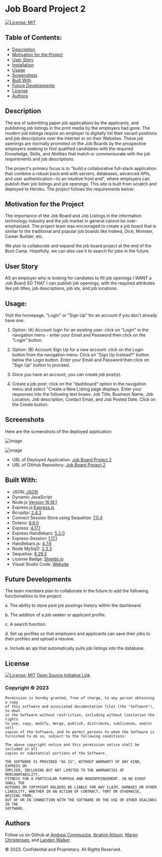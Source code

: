 # Job Board Project 2
[![License: MIT](https://img.shields.io/badge/License-MIT-yellow.svg)](https://opensource.org/licenses/MIT)

## Table of Contents:
- [Description](#Description)
- [Motivation for the Project](#Motivation-for-the-Project)
- [User Story](#User-Story)
- [Installation](#Installation)
- [Usage](#Usage)
- [Screenshots](#Screenshots)
- [Built With](#Built-With)
- [Future Developments](#Future-Developments)
- [License](#License)
- [Authors](#Authors)


## Description

The era of submitting paper job applications by the applicants, and publishing job listings in the print media by the employers had gone. The modern job listings require an employer to digitally list their vacant positions and job descriptions over the Internet or on their Websites. These job openings are normally promoted on the Job Boards by the prospective employers seeking to find qualified candidates with the required Knowledge, Skills, and Abilities that match or commensurate with the job requirements and job descriptions.

The project's primary focus is to "build a collaborative full-stack application that combine a robust back end with servers, databases, advanced APIs, and user authentication—to an intuitive front end", where employers can publish their job listings and job openings. This site is built from scratch and deployed to Heroku. The project follows the requirements below:

## Motivation for the Project

The importance of the Job Board and Job Listings in the information technology industry and the job market in general cannot be over-emphasized. The project team was encouraged to create a job board that is similar to the traditional and popular job boards like Indeed, Dice, Monster, Career Builder, etc.

We plan to collaborate and expand the job board project at the end of the Boot Camp. Hopefully, we can also use it to search for jobs in the future. 

## User Story

AS an employer who is looking for candiates to fill job openings
I WANT a Job Board
SO THAT I can publish job openings, with the required attributes like job titles, job descriptions, job ids, and job locations.

## Usage:

Visit the homepage, "Login" or "Sign Up" for an account if you don't already have one.

1. Option: (A) Account login for an existing user: click on "Login" in the navigation menu - enter your Email and Password 
   then click on the "Login" button.
   
2. Option: (B) Account Sign Up for a new account: click on the Login button from the navigation menu. Click on "Sign Up 
   Instead?" button below the Login button. Enter your Email and Password then click on "Sign Up" button to proceed.
   
3. Once you have an account, you can create job post(s).
  
4. Create a job post: click on the "dashboard" option in the navigation menu and select "Create a New Listing page displays. Enter your responses into the following text boxes: Job Title, Business Name, Job Location, Job description, Contact Email, and Job Posted Date. Click on the Create button.


## Screenshots

Here are the screenshots of the deployed application:

![image](https://github.com/mj470/job-board-project-2/assets/116689797/75f1348b-d4f2-4b53-baf3-6ee6c579539a)

![image](https://github.com/mj470/job-board-project-2/assets/116689797/f6e1955b-95b1-4b74-8b9b-e36303215b2f)



- URL of Deployed Application: [Job Board Project 2](https://job-board-project-2-e40bf6d683ab.herokuapp.com/)
- URL of GitHub Repository: [Job Board Project 2](http://www.github.com/mj470/job-board-project-2)


## Built With:
- JSON:[ JSON](https://www.npmjs.com/package/json)
- Dynamic JavaScript
- Node.js [Version 16.18.1](https://nodejs.org/en/blog/release/v16.18.1/)
- Express.js:[Express.js](https://expressjs.com/en/starter/installing.html)
- Bcryptjs: [2.4.3](https://www.npmjs.com/package/bcryptjs)
- Connect Session Store using Sequelize: [7.0.4](https://www.npmjs.com/package/connect-session-sequelize)
- Dotenv: [8.6.0](https://www.npmjs.com/package/dotenv)
- Express: [4.17.1](https://www.npmjs.com/package/express)
- Express Handlebars: [5.2.0](https://www.npmjs.com/package/express-handlebars)
- Express-Session: [1.17.1](https://www.npmjs.com/package/express-session)
- Handlebars.js: [4.7.6](https://www.npmjs.com/package/handlebars)
- Node MySql2: [2.3.3](https://www.npmjs.com/package/mysql2)
- Sequelize: [6.29.3](https://www.npmjs.com/package/sequelize)
- License Badge: [Shields.io](https://shields.io/)
- Visual Studio Code: [Website](https://code.visualstudio.com/)


## Future Developments

The team members plan to collaborate in the future to add the following functionalities to the project:

a. The ability to store past job postings history within the dashboard.

b. The addition of a job seeker or applicant profile.

c. A search function.

d. Set up profiles so that employers and applicants can save their jobs to their profiles and upload a resume.

e. Include an api that automatically pulls job listings into the database.

## License
  
[![License: MIT](https://img.shields.io/badge/License-MIT-yellow.svg)](https://opensource.org/licenses/MIT) [Open Source Initiative Link](https://opensource.org/licenses/MIT)

### Copyright © 2023 
```
Permission is hereby granted, free of charge, to any person obtaining a copy
of this software and associated documentation files (the "Software"), to deal
in the Software without restriction, including without limitation the rights
to use, copy, modify, merge, publish, distribute, sublicense, and/or sell
copies of the Software, and to permit persons to whom the Software is
furnished to do so, subject to the following conditions:

The above copyright notice and this permission notice shall be included in all
copies or substantial portions of the Software.

THE SOFTWARE IS PROVIDED "AS IS", WITHOUT WARRANTY OF ANY KIND, EXPRESS OR
IMPLIED, INCLUDING BUT NOT LIMITED TO THE WARRANTIES OF MERCHANTABILITY,
FITNESS FOR A PARTICULAR PURPOSE AND NONINFRINGEMENT. IN NO EVENT SHALL THE
AUTHORS OR COPYRIGHT HOLDERS BE LIABLE FOR ANY CLAIM, DAMAGES OR OTHER
LIABILITY, WHETHER IN AN ACTION OF CONTRACT, TORT OR OTHERWISE, ARISING FROM,
OUT OF OR IN CONNECTION WITH THE SOFTWARE OR THE USE OR OTHER DEALINGS IN THE
SOFTWARE.
```

## Authors

Follow us on Github at [Andrew Commuzzie](https://github.com/AComuzzie), [Ibrahim Allison](https://github.com/IbrahimAllison), [Maren Christensen](https://github.com/mj470), and [Landen Walker](https://github.com/lwalker107).

© 2023. Confidential and Proprietary. All Rights Reserved.
